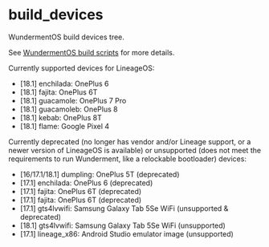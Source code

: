 # build_devices
WundermentOS build devices tree.

See [WundermentOS build scripts](https://github.com/WUnderment/build_tasks) for more details.

Currently supported devices for LineageOS:

* [18.1] enchilada: OnePlus 6
* [18.1] fajita: OnePlus 6T
* [18.1] guacamole: OnePlus 7 Pro
* [18.1] guacamoleb: OnePlus 8
* [18.1] kebab: OnePlus 8T
* [18.1] flame: Google Pixel 4

Currently deprecated (no longer has vendor and/or Lineage support, or a newer version of LineageOS is available) or unsupported (does not meet the requirements to run Wunderment, like a relockable bootloader) devices:

* [16/17.1/18.1] dumpling: OnePlus 5T (deprecated)
* [17.1] enchilada: OnePlus 6 (deprecated)
* [17.1] fajita: OnePlus 6T (deprecated)
* [17.1] fajita: OnePlus 6T (deprecated)
* [17.1] gts4lvwifi: Samsung Galaxy Tab 5Se WiFi (unsupported & deprecated)
* [18.1] gts4lvwifi: Samsung Galaxy Tab 5Se WiFi (unsupported)
* [17.1] lineage_x86: Android Studio emulator image (unsupported)
